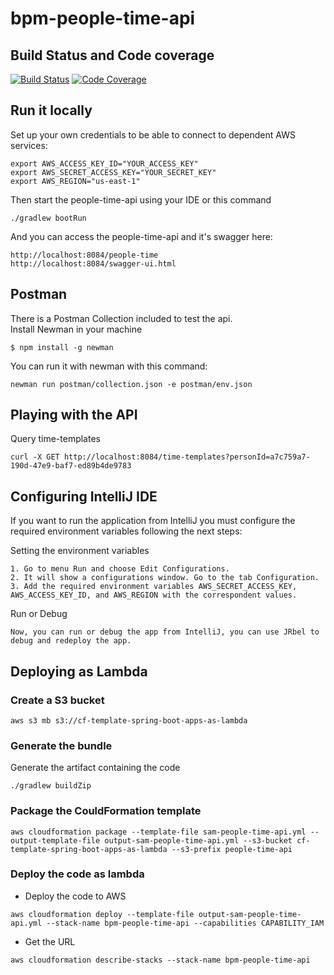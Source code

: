 # bpm-people-time-api

## Build Status and Code coverage

[![Build Status](https://travis-ci.org/ioet/bpm-people-time-api.svg?branch=master)](https://travis-ci.org/ioet/bpm-people-time-api)
[![Code Coverage](https://codecov.io/gh/ioet/bpm-people-time-api/branch/master/graph/badge.svg)](https://codecov.io/gh/ioet/bpm-people-time-api)

## Run it locally

Set up your own credentials to be able to connect to dependent AWS services:

```
export AWS_ACCESS_KEY_ID="YOUR_ACCESS_KEY"
export AWS_SECRET_ACCESS_KEY="YOUR_SECRET_KEY"
export AWS_REGION="us-east-1"
```


Then start the people-time-api using your IDE or this command
```
./gradlew bootRun
```


And you can access the people-time-api and it's swagger here: 
```
http://localhost:8084/people-time
http://localhost:8084/swagger-ui.html
```

## Postman
There is a Postman Collection included to test the api.  
Install Newman in your machine
```
$ npm install -g newman
```

You can run it with newman with this command:
```
newman run postman/collection.json -e postman/env.json
```

## Playing with the API 
Query time-templates

```
curl -X GET http://localhost:8084/time-templates?personId=a7c759a7-190d-47e9-baf7-ed89b4de9783
```

## Configuring IntelliJ IDE
If you want to run the application from IntelliJ you must configure the required environment variables following the next steps:

Setting the environment variables

```
1. Go to menu Run and choose Edit Configurations.
2. It will show a configurations window. Go to the tab Configuration.
3. Add the required environment variables AWS_SECRET_ACCESS_KEY, AWS_ACCESS_KEY_ID, and AWS_REGION with the correspondent values.
```

Run or Debug

```
Now, you can run or debug the app from IntelliJ, you can use JRbel to debug and redeploy the app.
```

## Deploying as Lambda

### Create a S3 bucket
```
aws s3 mb s3://cf-template-spring-boot-apps-as-lambda
```

### Generate the bundle
Generate the artifact containing the code
```
./gradlew buildZip
```

### Package the CouldFormation template
```
aws cloudformation package --template-file sam-people-time-api.yml --output-template-file output-sam-people-time-api.yml --s3-bucket cf-template-spring-boot-apps-as-lambda --s3-prefix people-time-api
```

### Deploy the code as lambda

- Deploy the code to AWS
```
aws cloudformation deploy --template-file output-sam-people-time-api.yml --stack-name bpm-people-time-api --capabilities CAPABILITY_IAM
```

- Get the URL
```
aws cloudformation describe-stacks --stack-name bpm-people-time-api
```
